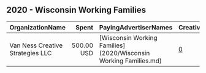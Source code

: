 ## 2020 - Wisconsin Working Families 
|OrganizationName|Spent|PayingAdvertiserNames|CreativeUrls|Impressions|Genders|AgeBrackets|CountryCodes|BillingAddresses|CandidateBallotInformation|
|:---|---:|:---|:---|---:|:---|:---|:---|:---|:---|
|Van Ness Creative Strategies LLC|500.00 USD|[Wisconsin Working Families](2020/Wisconsin Working Families.md)|[0](https://www.snap.com/political-ads/asset/9da24b49e842a0928e53764b1928dff6a47838ee24bd9d70c46d41b2cd572afc?mediaType=mp4)|52,742||18+|united states|US||
